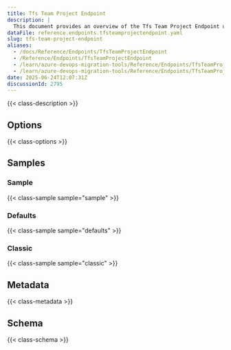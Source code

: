 ```yaml
---
title: Tfs Team Project Endpoint
description: |
  This document provides an overview of the Tfs Team Project Endpoint used in the Azure DevOps Migration Tools, including its configuration and usage.
dataFile: reference.endpoints.tfsteamprojectendpoint.yaml
slug: tfs-team-project-endpoint
aliases:
  - /docs/Reference/Endpoints/TfsTeamProjectEndpoint
  - /Reference/Endpoints/TfsTeamProjectEndpoint
  - /learn/azure-devops-migration-tools/Reference/Endpoints/TfsTeamProjectEndpoint
  - /learn/azure-devops-migration-tools/Reference/Endpoints/TfsTeamProjectEndpoint/index.md
date: 2025-06-24T12:07:31Z
discussionId: 2795
---
```


{{< class-description >}}

## Options

{{< class-options >}}

## Samples

### Sample

{{< class-sample sample="sample" >}}

### Defaults

{{< class-sample sample="defaults" >}}

### Classic

{{< class-sample sample="classic" >}}

## Metadata

{{< class-metadata >}}

## Schema

{{< class-schema >}}
